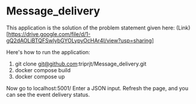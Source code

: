 # Message_delivery
This application is the solution of the problem statement given here: (Link)[https://drive.google.com/file/d/1-gQ2dAOLiBTQFSwlybGYOLypyOcHAr4I/view?usp=sharing]

Here's how to run the application:
1. git clone git@github.com:triprjt/Message_delivery.git
2. docker compose build
3. docker compose up

Now go to localhost:5001/
Enter a JSON input. Refresh the page, and you can see the event delivery status.
